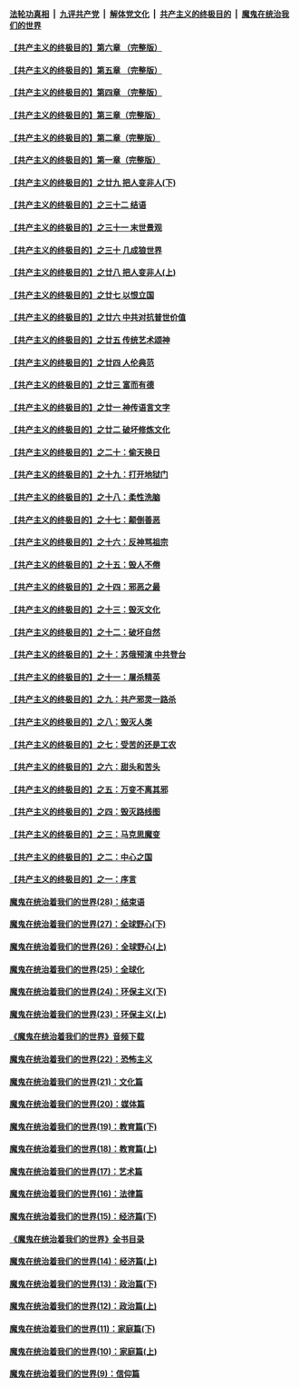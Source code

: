 ####  [法轮功真相](../../../../basic/blob/master/README.md?t=06060831) &nbsp;|&nbsp; [九评共产党](../../../../9ping.md/blob/master/README.md?t=06060831) &nbsp;|&nbsp; [解体党文化](../../../../jtdwh.md/blob/master/README.md?t=06060831)  &nbsp;|&nbsp; [共产主义的终极目的](../../../../gczydzjmd.md/blob/master/README.md?t=06060831) &nbsp;|&nbsp; [魔鬼在统治我们的世界](../../../../mgztzwmdsj.md/blob/master/README.md?t=06060831) 

#### [【共产主义的终极目的】第六章 （完整版）](../pages/nsc422/n11428913.md?t=06060831) 

#### [【共产主义的终极目的】第五章 （完整版）](../pages/nsc422/n11428912.md?t=06060831) 

#### [【共产主义的终极目的】第四章 （完整版）](../pages/nsc422/n11428907.md?t=06060831) 

#### [【共产主义的终极目的】第三章（完整版）](../pages/nsc422/n11428848.md?t=06060831) 

#### [【共产主义的终极目的】第二章（完整版）](../pages/nsc422/n11428831.md?t=06060831) 

#### [【共产主义的终极目的】第一章（完整版）](../pages/nsc422/n11417651.md?t=06060831) 

#### [【共产主义的终极目的】之廿九 把人变非人(下)](../pages/nsc422/n11344140.md?t=06060831) 

#### [【共产主义的终极目的】之三十二 结语](../pages/nsc422/n11360535.md?t=06060831) 

#### [【共产主义的终极目的】之三十一 末世景观](../pages/nsc422/n11351129.md?t=06060831) 

#### [【共产主义的终极目的】之三十 几成狼世界](../pages/nsc422/n11348280.md?t=06060831) 

#### [【共产主义的终极目的】之廿八 把人变非人(上)](../pages/nsc422/n11340492.md?t=06060831) 

#### [【共产主义的终极目的】之廿七 以恨立国](../pages/nsc422/n11336944.md?t=06060831) 

#### [【共产主义的终极目的】之廿六 中共对抗普世价值](../pages/nsc422/n11324785.md?t=06060831) 

#### [【共产主义的终极目的】之廿五 传统艺术颂神](../pages/nsc422/n11296396.md?t=06060831) 

#### [【共产主义的终极目的】之廿四 人伦典范](../pages/nsc422/n11296397.md?t=06060831) 

#### [【共产主义的终极目的】之廿三 富而有德](../pages/nsc422/n11283598.md?t=06060831) 

#### [【共产主义的终极目的】之廿一 神传语言文字](../pages/nsc422/n11263265.md?t=06060831) 

#### [【共产主义的终极目的】之廿二 破坏修炼文化](../pages/nsc422/n11245728.md?t=06060831) 

#### [【共产主义的终极目的】之二十：偷天换日](../pages/nsc422/n11238846.md?t=06060831) 

#### [【共产主义的终极目的】之十九：打开地狱门](../pages/nsc422/n11206376.md?t=06060831) 

#### [【共产主义的终极目的】之十八：柔性洗脑](../pages/nsc422/n11199994.md?t=06060831) 

#### [【共产主义的终极目的】之十七：颠倒善恶](../pages/nsc422/n11179782.md?t=06060831) 

#### [【共产主义的终极目的】之十六：反神骂祖宗](../pages/nsc422/n11166798.md?t=06060831) 

#### [【共产主义的终极目的】之十五：毁人不倦](../pages/nsc422/n11166792.md?t=06060831) 

#### [【共产主义的终极目的】之十四：邪恶之最](../pages/nsc422/n11150249.md?t=06060831) 

#### [【共产主义的终极目的】之十三：毁灭文化](../pages/nsc422/n11135227.md?t=06060831) 

#### [【共产主义的终极目的】之十二：破坏自然](../pages/nsc422/n11135214.md?t=06060831) 

#### [【共产主义的终极目的】之十：苏俄预演 中共登台](../pages/nsc422/n11118424.md?t=06060831) 

#### [【共产主义的终极目的】之十一：屠杀精英](../pages/nsc422/n11118442.md?t=06060831) 

#### [【共产主义的终极目的】之九：共产邪灵一路杀](../pages/nsc422/n11114139.md?t=06060831) 

#### [【共产主义的终极目的】之八：毁灭人类](../pages/nsc422/n11108503.md?t=06060831) 

#### [【共产主义的终极目的】之七：受苦的还是工农](../pages/nsc422/n11101809.md?t=06060831) 

#### [【共产主义的终极目的】之六：甜头和苦头](../pages/nsc422/n11096971.md?t=06060831) 

#### [【共产主义的终极目的】之五：万变不离其邪](../pages/nsc422/n11091285.md?t=06060831) 

#### [【共产主义的终极目的】之四：毁灭路线图](../pages/nsc422/n11086284.md?t=06060831) 

#### [【共产主义的终极目的】之三：马克思魔变](../pages/nsc422/n11061941.md?t=06060831) 

#### [【共产主义的终极目的】之二：中心之国](../pages/nsc422/n11047728.md?t=06060831) 

#### [【共产主义的终极目的】之一：序言](../pages/nsc422/n11086077.md?t=06060831) 

#### [魔鬼在统治着我们的世界(28)：结束语](../pages/nsc422/n10936246.md?t=06060831) 

#### [魔鬼在统治着我们的世界(27)：全球野心(下)](../pages/nsc422/n10928319.md?t=06060831) 

#### [魔鬼在统治着我们的世界(26)：全球野心(上)](../pages/nsc422/n10900318.md?t=06060831) 

#### [魔鬼在统治着我们的世界(25)：全球化](../pages/nsc422/n10788205.md?t=06060831) 

#### [魔鬼在统治着我们的世界(24)：环保主义(下)](../pages/nsc422/n10695307.md?t=06060831) 

#### [魔鬼在统治着我们的世界(23)：环保主义(上)](../pages/nsc422/n10688613.md?t=06060831) 

#### [《魔鬼在统治着我们的世界》音频下载](../pages/nsc422/n10635553.md?t=06060831) 

#### [魔鬼在统治着我们的世界(22)：恐怖主义](../pages/nsc422/n10614727.md?t=06060831) 

#### [魔鬼在统治着我们的世界(21)：文化篇](../pages/nsc422/n10597706.md?t=06060831) 

#### [魔鬼在统治着我们的世界(20)：媒体篇](../pages/nsc422/n10586579.md?t=06060831) 

#### [魔鬼在统治着我们的世界(19)：教育篇(下)](../pages/nsc422/n10564808.md?t=06060831) 

#### [魔鬼在统治着我们的世界(18)：教育篇(上)](../pages/nsc422/n10526970.md?t=06060831) 

#### [魔鬼在统治着我们的世界(17)：艺术篇](../pages/nsc422/n10499093.md?t=06060831) 

#### [魔鬼在统治着我们的世界(16)：法律篇](../pages/nsc422/n10485969.md?t=06060831) 

#### [魔鬼在统治着我们的世界(15)：经济篇(下)](../pages/nsc422/n10469975.md?t=06060831) 

#### [《魔鬼在统治着我们的世界》全书目录](../pages/nsc422/n10464261.md?t=06060831) 

#### [魔鬼在统治着我们的世界(14)：经济篇(上)](../pages/nsc422/n10457370.md?t=06060831) 

#### [魔鬼在统治着我们的世界(13)：政治篇(下)](../pages/nsc422/n10448270.md?t=06060831) 

#### [魔鬼在统治着我们的世界(12)：政治篇(上)](../pages/nsc422/n10444576.md?t=06060831) 

#### [魔鬼在统治着我们的世界(11)：家庭篇(下)](../pages/nsc422/n10440961.md?t=06060831) 

#### [魔鬼在统治着我们的世界(10)：家庭篇(上)](../pages/nsc422/n10435448.md?t=06060831) 

#### [魔鬼在统治着我们的世界(9)：信仰篇](../pages/nsc422/n10432159.md?t=06060831) 

